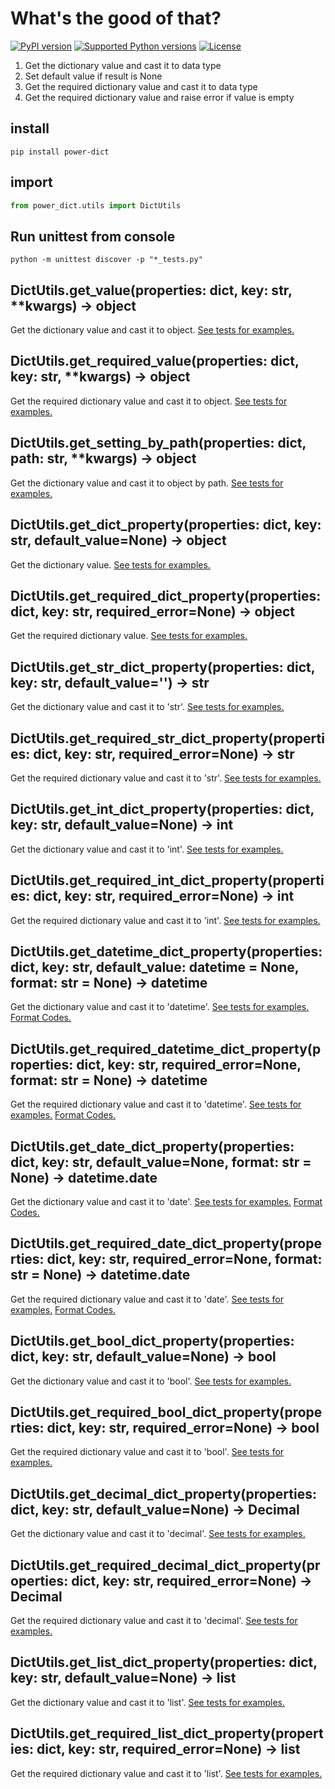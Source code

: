 # What's the good of that?
[![PyPI version](https://badge.fury.io/py/power-dict.svg)](https://pypi.org/project/power-dict/)
[![Supported Python versions](https://img.shields.io/pypi/pyversions/power-dict)](https://img.shields.io/pypi/pyversions/power-dict)
[![License](https://img.shields.io/pypi/l/power-dict)](https://img.shields.io/pypi/l/power-dict)
1. Get the dictionary value and cast it to data type 
1. Set default value if result is None
1. Get the required dictionary value and cast it to data type
1. Get the required dictionary value and raise error if value is empty
## install
```
pip install power-dict
```
## import
``` python
from power_dict.utils import DictUtils
```
## Run unittest from console
```
python -m unittest discover -p "*_tests.py"
```
## DictUtils.get_value(properties: dict, key: str, **kwargs) -> object
Get the dictionary value and cast it to object. [See tests for examples.](https://github.com/agorinenko/power-dict/blob/master/tests/get_value_tests.py)
## DictUtils.get_required_value(properties: dict, key: str, **kwargs) -> object
Get the required dictionary value and cast it to object. [See tests for examples.](https://github.com/agorinenko/power-dict/blob/master/tests/get_required_value_tests.py)
## DictUtils.get_setting_by_path(properties: dict, path: str, **kwargs) -> object
Get the dictionary value and cast it to object by path. [See tests for examples.](https://github.com/agorinenko/power-dict/blob/master/tests/get_setting_by_path_tests.py)
## DictUtils.get_dict_property(properties: dict, key: str, default_value=None) -> object
Get the dictionary value. [See tests for examples.](https://github.com/agorinenko/power-dict/blob/master/tests/get_dict_property_tests.py)
## DictUtils.get_required_dict_property(properties: dict, key: str, required_error=None) -> object
Get the required dictionary value. [See tests for examples.](https://github.com/agorinenko/power-dict/blob/master/tests/get_dict_property_tests.py)
## DictUtils.get_str_dict_property(properties: dict, key: str, default_value='') -> str
Get the dictionary value and cast it to 'str'. [See tests for examples.](https://github.com/agorinenko/power-dict/blob/master/tests/get_str_dict_property_tests.py)
## DictUtils.get_required_str_dict_property(properties: dict, key: str, required_error=None) -> str
Get the required dictionary value and cast it to 'str'. [See tests for examples.](https://github.com/agorinenko/power-dict/blob/master/tests/get_str_dict_property_tests.py)
## DictUtils.get_int_dict_property(properties: dict, key: str, default_value=None) -> int
Get the dictionary value and cast it to 'int'. [See tests for examples.](https://github.com/agorinenko/power-dict/blob/master/tests/get_int_dict_property_tests.py)
## DictUtils.get_required_int_dict_property(properties: dict, key: str, required_error=None) -> int
Get the required dictionary value and cast it to 'int'. [See tests for examples.](https://github.com/agorinenko/power-dict/blob/master/tests/get_int_dict_property_tests.py)
## DictUtils.get_datetime_dict_property(properties: dict, key: str, default_value: datetime = None, format: str = None) -> datetime
 Get the dictionary value and cast it to 'datetime'. 
 [See tests for examples.](https://github.com/agorinenko/power-dict/blob/master/tests/get_datetime_dict_property_tests.py)
 [Format Codes.](https://docs.python.org/3.8/library/datetime.html#strftime-and-strptime-format-codes)
## DictUtils.get_required_datetime_dict_property(properties: dict, key: str, required_error=None, format: str = None) -> datetime
Get the required dictionary value and cast it to 'datetime'. 
[See tests for examples.](https://github.com/agorinenko/power-dict/blob/master/tests/get_datetime_dict_property_tests.py)
[Format Codes.](https://docs.python.org/3.8/library/datetime.html#strftime-and-strptime-format-codes)
## DictUtils.get_date_dict_property(properties: dict, key: str, default_value=None, format: str = None) -> datetime.date
Get the dictionary value and cast it to 'date'.
 [See tests for examples.](https://github.com/agorinenko/power-dict/blob/master/tests/get_date_dict_property_tests.py)
 [Format Codes.](https://docs.python.org/3.8/library/datetime.html#strftime-and-strptime-format-codes)
## DictUtils.get_required_date_dict_property(properties: dict, key: str, required_error=None, format: str = None) -> datetime.date
Get the required dictionary value and cast it to 'date'.
[See tests for examples.](https://github.com/agorinenko/power-dict/blob/master/tests/get_date_dict_property_tests.py)
[Format Codes.](https://docs.python.org/3.8/library/datetime.html#strftime-and-strptime-format-codes)
## DictUtils.get_bool_dict_property(properties: dict, key: str, default_value=None) -> bool
Get the dictionary value and cast it to 'bool'. [See tests for examples.](https://github.com/agorinenko/power-dict/blob/master/tests/get_bool_dict_property_tests.py)
## DictUtils.get_required_bool_dict_property(properties: dict, key: str, required_error=None) -> bool
Get the required dictionary value and cast it to 'bool'. [See tests for examples.](https://github.com/agorinenko/power-dict/blob/master/tests/get_bool_dict_property_tests.py)
## DictUtils.get_decimal_dict_property(properties: dict, key: str, default_value=None) -> Decimal
Get the dictionary value and cast it to 'decimal'. [See tests for examples.](https://github.com/agorinenko/power-dict/blob/master/tests/get_decimal_dict_property_tests.py)
## DictUtils.get_required_decimal_dict_property(properties: dict, key: str, required_error=None) -> Decimal
Get the required dictionary value and cast it to 'decimal'. [See tests for examples.](https://github.com/agorinenko/power-dict/blob/master/tests/get_decimal_dict_property_tests.py)
## DictUtils.get_list_dict_property(properties: dict, key: str, default_value=None) -> list
Get the dictionary value and cast it to 'list'. [See tests for examples.](https://github.com/agorinenko/power-dict/blob/master/tests/get_list_dict_property_tests.py)
## DictUtils.get_required_list_dict_property(properties: dict, key: str, required_error=None) -> list
Get the required dictionary value and cast it to 'list'. [See tests for examples.](https://github.com/agorinenko/power-dict/blob/master/tests/get_list_dict_property_tests.py)
